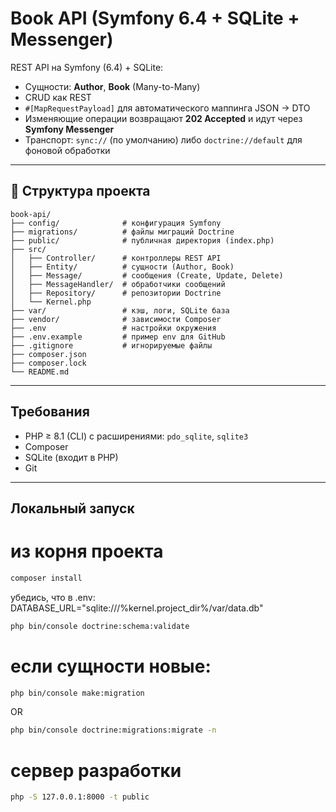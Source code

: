 #  Book API (Symfony 6.4 + SQLite + Messenger)

REST API на Symfony (6.4) + SQLite:
- Сущности: **Author**, **Book** (Many-to-Many)
- CRUD как REST
- `#[MapRequestPayload]` для автоматического маппинга JSON → DTO
- Изменяющие операции возвращают **202 Accepted** и идут через **Symfony Messenger**
- Транспорт: `sync://` (по умолчанию) либо `doctrine://default` для фоновой обработки

---

## 📂 Структура проекта

```text
book-api/
├── config/              # конфигурация Symfony
├── migrations/          # файлы миграций Doctrine
├── public/              # публичная директория (index.php)
├── src/
│   ├── Controller/      # контроллеры REST API
│   ├── Entity/          # сущности (Author, Book)
│   ├── Message/         # сообщения (Create, Update, Delete)
│   ├── MessageHandler/  # обработчики сообщений
│   ├── Repository/      # репозитории Doctrine
│   └── Kernel.php
├── var/                 # кэш, логи, SQLite база
├── vendor/              # зависимости Composer
├── .env                 # настройки окружения
├── .env.example         # пример env для GitHub
├── .gitignore           # игнорируемые файлы
├── composer.json
├── composer.lock
└── README.md
```
---

##  Требования
- PHP ≥ 8.1 (CLI) c расширениями: `pdo_sqlite`, `sqlite3`
- Composer
- SQLite (входит в PHP)
- Git

---

##  Локальный запуск
# из корня проекта
```bash
composer install
```
убедись, что в .env:
DATABASE_URL="sqlite:///%kernel.project_dir%/var/data.db"
```bash
php bin/console doctrine:schema:validate
```
# если сущности новые:
```bash
php bin/console make:migration
```
 OR
```bash
php bin/console doctrine:migrations:migrate -n
```
# сервер разработки
```bash
php -S 127.0.0.1:8000 -t public
```
